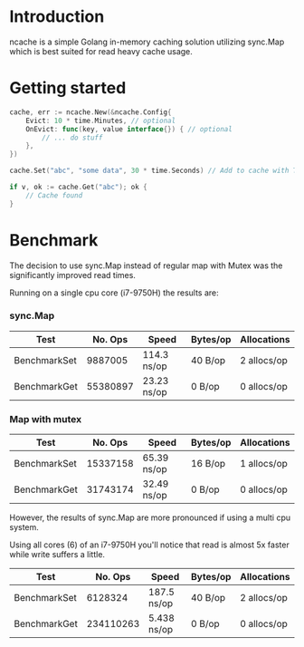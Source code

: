# Introduction

ncache is a simple Golang in-memory caching solution utilizing sync.Map which is best suited for read heavy cache usage.

# Getting started
```go
cache, err := ncache.New(&ncache.Config{
    Evict: 10 * time.Minutes, // optional
    OnEvict: func(key, value interface{}) { // optional
        // ... do stuff
    },
})

cache.Set("abc", "some data", 30 * time.Seconds) // Add to cache with TTL of 30 seconds

if v, ok := cache.Get("abc"); ok {
    // Cache found
}
```

# Benchmark
The decision to use sync.Map instead of regular map with Mutex was the significantly improved read times.

Running on a single cpu core (i7-9750H) the results are:

### sync.Map
| Test | No. Ops | Speed | Bytes/op | Allocations |
| ---- | ---- | ---- | ---- | ---- |
| BenchmarkSet | 9887005 | 114.3 ns/op | 40 B/op | 2 allocs/op
| BenchmarkGet | 55380897 | 23.23 ns/op | 0 B/op | 0 allocs/op


### Map with mutex
| Test | No. Ops | Speed | Bytes/op | Allocations |
| ---- | ---- | ---- | ---- | ---- |
| BenchmarkSet | 15337158 | 65.39 ns/op | 16 B/op | 1 allocs/op |
| BenchmarkGet | 31743174 | 32.49 ns/op | 0 B/op | 0 allocs/op |


However, the results of sync.Map are more pronounced if using a multi cpu system.

Using all cores (6) of an i7-9750H you'll notice that read is almost 5x faster while write suffers a little.

| Test | No. Ops | Speed | Bytes/op | Allocations |
| ---- | ---- | ---- | ---- | ---- |
| BenchmarkSet | 6128324 | 187.5 ns/op | 40 B/op | 2 allocs/op
| BenchmarkGet | 234110263 | 5.438 ns/op | 0 B/op | 0 allocs/op
